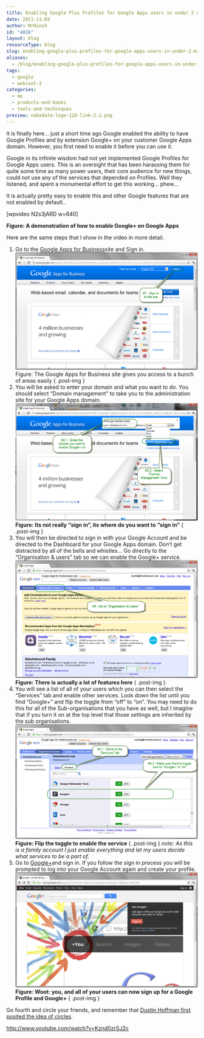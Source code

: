 ```yaml
---
title: Enabling Google Plus Profiles for Google Apps users in under 2 minutes
date: 2011-11-03
author: MrHinsh
id: "4016"
layout: blog
resourceType: blog
slug: enabling-google-plus-profiles-for-google-apps-users-in-under-2-minutes
aliases:
  - /blog/enabling-google-plus-profiles-for-google-apps-users-in-under-2-minutes
tags:
  - google
  - webcast-2
categories:
  - me
  - products-and-books
  - tools-and-techniques
preview: nakedalm-logo-128-link-2-2.png
---
```


It is finally here… just a short time ago Google enabled the ability to have Google Profiles and by extension Google+ on your customer Google Apps domain. However, you first need to enable it before you can use it.

Google in its infinite wisdom had not yet implemented Google Profiles for Google Apps users. This is an oversight that has been harassing them for quite some time as many power users, their core audience for new things, could not use any of the services that depended on Profiles. Well they listened, and spent a monumental effort to get this working… phew…

It is actually pretty easy to enable this and other Google features that are not enabled by default..

\[wpvideo N2s3jARD w=640\]

**Figure: A demonstration of how to enable Google+ on Google Apps**

Here are the same steps that I show in the video in more detail.

1.  Go to the [Google Apps for Business](http://www.google.com/apps/intl/en/business/)site and Sign in.![SNAGHTMLe98856](images/SNAGHTMLe98856-3-3.png "SNAGHTMLe98856") Figure: The Google Apps for Business site gives you access to a bunch of areas easily
    { .post-img }
2.  You will be asked to enter your domain and what you want to do. You should select “Domain management” to take you to the administration site for your Google Apps domain.![image](images/image-1-1.png "image") **Figure: Its not really “sign in”, its where do you want to “sign in”**
    { .post-img }
3.  You will then be directed to sign in with your Google Account and be directed to the Dashboard for your Google Apps domain. Don’t get distracted by all of the bells and whistles… Go directly to the “Organisation & users” tab so we can enable the Google+ service.![SNAGHTMLecc6bc](images/SNAGHTMLecc6bc-4-4.png "SNAGHTMLecc6bc") **Figure: There is actually a lot of features here**
    { .post-img }
4.  You will see a list of all of your users which you can then select the “Services” tab and enable other services. Look down the list until you find “Google+” and flip the toggle from “off” to “on”. You may need to do this for all of the Sub-organisations that you have as well, but I imagine that if you turn it on at the top level that those settings are inherited by the sub organisations.![SNAGHTMLf94fe8](images/SNAGHTMLf94fe8-5-5.png "SNAGHTMLf94fe8") **Figure: Flip the toggle to enable the service**
    { .post-img }
    _note: As this is a family account I just enable everything and let my users decide what services to be a part of._
5.  Go to [Google+](http://plus.google.com)and sign in. If you follow the sign in process you will be prompted to log into your Google Account again and create your profile.![SNAGHTMLfdb3e8](images/SNAGHTMLfdb3e8-6-6.png "SNAGHTMLfdb3e8") **Figure: Woot: you, and all of your users can now sign up for a Google Profile and Google+**
    { .post-img }

Go fourth and circle your friends, and remember that [Dustin Hoffman first posited the idea of circles](http://www.youtube.com/watch?v=Kznd0zrSJ2c).

http://www.youtube.com/watch?v=Kznd0zrSJ2c
